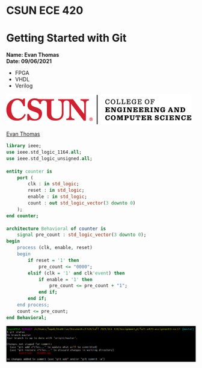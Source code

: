 # CSUN ECE 420  
# Getting Started with Git   
**Name: Evan Thomas**  
**Date: 09/06/2021**  

* FPGA  
* VHDL  
* Verilog  

![CSUN ENG](./img/csun_eng_logo.png)  

[Evan Thomas](https://github.com/ce-ET)  
```VHDL
library ieee;
use ieee.std_logic_1164.all;
use ieee.std_logic_unsigned.all;

entity counter is
    port (
        clk : in std_logic;
        reset : in std_logic;
        enable : in std_logic;
        count : out std_logic_vector(3 downto 0)
    );
end counter;

architecture Behavioral of counter is
    signal pre_count : std_logic_vector(3 downto 0);
begin
    process (clk, enable, reset)
    begin
        if reset = '1' then
            pre_count <= "0000";
        elsif (clk = '1' and clk'event) then
            if enable = '1' then
                pre_count <= pre_count + "1";
            end if;
        end if;
    end process;
    count <= pre_count;
end Behavioral;
```  


![git status before stage](./img/git_stat.png)
